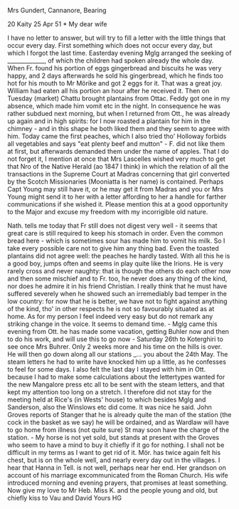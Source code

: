 Mrs Gundert, Cannanore, Bearing

20 Kaity 25 Apr 51
 <Thursday>*
My dear wife

I have no letter to answer, but will try to fill a letter with the little things that occur every day. First something which does not occur every day, but which I forgot the last time. Easterday evening Mglg arranged the seeking of _____________, of which the children had spoken already the whole day. When Fr. found his portion of eggs gingerbread and biscuits he was very happy, and 2 days afterwards he sold his gingerbread, which he finds too hot for his mouth to Mr Mörike and got 2 eggs for it. That was a great joy. William had eaten all his portion an hour after he received it. Then on Tuesday (market) Chattu brought plantains from Ottac. Feddy got one in my absence, which made him vomit etc in the night. In consequence he was rather subdued next morning, but when I returned from Ott., he was already up again and in high spirits: for I now roasted a plantain for him in the chimney - and in this shape he both liked them and they seem to agree with him. Today came the first peaches, which I also tried tho' Holloway forbids all vegetables and says "eat plenty beef and mutton" - F. did not like them at first, but afterwards demanded them under the name of apples. 
That I do not forget it, I mention at once that Mrs Lascelles wished very much to get that Nro of the Native Herald (ao 1847 I think) in which the relation of all the transactions in the Supreme Court at Madras concerning that girl converted by the Scotch Missionaries (Mooniatta is her name) is contained. Perhaps Capt Young may still have it, or he may get it from Madras and you or Mrs Young might send it to her with a letter affording to her a handle for farther communications if she wished it. Please mention this at a good opportunity to the Major and excuse my freedom with my incorrigible old nature.

Nath. tells me today that Fr still does not digest very well - it seems that great care is still required to keep his stomach in order. Even the common bread here - which is sometimes sour has made him to vomit his milk. So I take every possible care not to give him any thing bad. Even the toasted plantains did not agree well: the peaches he hardly tasted. With all this he is a good boy, jumps often and seems in play quite like the Irions. He is very rarely cross and never naughty: that is though the others do each other now and then some mischief and to Fr. too, he never does any thing of the kind, nor does he admire it in his friend Christian. I really think that he must have suffered severely when he showed such an irremediably bad temper in the low country: for now that he is better, we have not to fight against anything of the kind, tho' in other respects he is not so favourably situated as at home. As for my person I feel indeed very easy but do not remark any striking change in the voice. It seems to demand time. - Mglg came this evening from Ott. he has made some vacation, getting Buhler now and then to do his work, and will use this to go now - Saturday 26th to Koterghiri to see once Mrs Buhrer. Only 2 weeks more and his time on the hills is over. He will then go down along all our stations _... you about the 24th May. The steam letters he had to write have knocked him up a little, as he confesses to feel for some days. I also felt the last day I stayed with him in Ott. because I had to make some calculations about the lettertypes wanted for the new Mangalore press etc all to be sent with the steam letters, and that kept my attention too long on a stretch. I therefore did not stay for the meeting held at Rice's (in Wests' house) to which besides Mglg and Sanderson, also the Winslows etc did come. It was nice he said. John Groves reports of Stanger that he is already quite the man of the station (the cock in the basket as we say) he will be ordained, and as Wardlaw will have to go home from illness (not quite sure) St may soon have the charge of the station. - My horse is not yet sold, but stands at present with the Groves who seem to have a mind to buy it chiefly if it go for nothing. I shall not be difficult in my terms as I want to get rid of it. Mör. has twice again felt his chest, but is on the whole well, and nearly every day out in the villages. I hear that Hanna in Tell. is not well, perhaps near her end. Her grandson on account of his marriage excommunicated from the Roman Church. His wife introduced morning and evening prayers, that promises at least something. Now give my love to Mr Heb. Miss K. and the people young and old, but chiefly kiss to Vau and David  Yours HG

